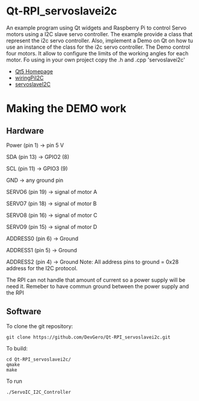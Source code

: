 # Qt-RPI_servoslavei2c

An example program using Qt widgets and Raspberry Pi to control Servo motors using a I2C slave servo controller. The example provide a class that represent the i2c servo controller. Also, implement a Demo on Qt on how tu use an instance of the class for the i2c servo controller. 
The Demo control four motors. It allow to configure the limits of the working angles for each motor.
Fo using in your own project copy the .h and .cpp 'servoslavei2c'

* [Qt5 Homepage](https://www.qt.io/)
* [wiringPiI2C](http://wiringpi.com/reference/i2c-library/)
* [servoslaveI2C](http://www.hobbytronics.co.uk/servo-controller-12ch-ht?keyword=i2c)

# Making the DEMO work

Hardware
--------------
Power (pin 1) -> pin 5 V

SDA (pin 13)   -> GPIO2 (8)

SCL (pin 11)   -> GPIO3 (9)

GND   -> any ground pin

SERVO6 (pin 19) -> signal of motor A

SERVO7 (pin 18) -> signal of motor B

SERVO8 (pin 16) -> signal of motor C

SERVO9 (pin 15) -> signal of motor D

ADDRESS0 (pin 6) -> Ground

ADDRESS1 (pin 5) -> Ground

ADDRESS2 (pin 4) -> Ground
Note: All address pins to ground = 0x28 address for the I2C protocol.

The RPI can not handle that amount of current so a power supply will be need it. Remeber to have commun ground between the power supply and the RPI

Software
-----

To clone the git repository:

    git clone https://github.com/DevGero/Qt-RPI_servoslavei2c.git  

To build:

    cd Qt-RPI_servoslavei2c/
    qmake
    make

To run

    ./ServoIC_I2C_Controller

